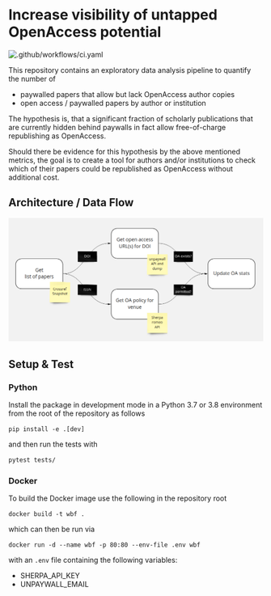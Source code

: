# Increase visibility of untapped OpenAccess potential

![.github/workflows/ci.yaml](https://github.com/erkannt/wissenschaftsbefreiungsfront/workflows/.github/workflows/ci.yaml/badge.svg)

This repository contains an exploratory data analysis pipeline to quantify the number of
- paywalled papers that allow but lack OpenAccess author copies
- open access / paywalled papers by author or institution

The hypothesis is, that a significant fraction of scholarly publications that are
currently hidden behind paywalls in fact allow free-of-charge republishing as
OpenAccess.

Should there be evidence for this hypothesis by the above mentioned metrics, the goal is
to create a tool for authors and/or institutions to check which of their papers could be
republished as OpenAccess without additional cost.


## Architecture / Data Flow

![img](./assets/data_flow.png)


## Setup & Test

### Python

Install the package in development mode in a Python 3.7 or 3.8 environment from the root
of the repository as follows

```
pip install -e .[dev]
```

and then run the tests with

```bash
pytest tests/
```

### Docker

To build the Docker image use the following in the repository root
```
docker build -t wbf .
```
which can then be run via
```
docker run -d --name wbf -p 80:80 --env-file .env wbf
```
with an `.env` file containing the following variables:
* SHERPA_API_KEY
* UNPAYWALL_EMAIL
